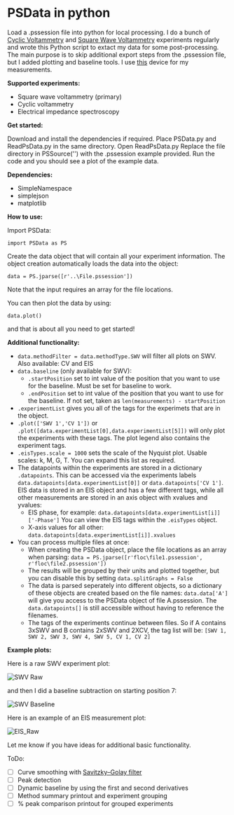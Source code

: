 # PSData in python
 Load a .pssession file into python for local processing.
 I do a bunch of [Cyclic Voltammetry](https://en.wikipedia.org/wiki/Cyclic_voltammetry) and [Square Wave Voltammetry](https://en.wikipedia.org/wiki/Squarewave_voltammetry) experiments regularly and wrote this Python script to extact my data for some post-processing. The main purpose is to skip additional export steps from the .pssession file, but I added plotting and baseline tools. I use [this](https://www.palmsens.com/product/palmsens4/) device for my measurements.
 
 **Supported experiments:**
 - Square wave voltammetry (primary)
 - Cyclic voltammetry
 - Electrical impedance spectroscopy
 
 **Get started:**
 
 Download and install the dependencies if required.
 Place PSData.py and ReadPsData.py in the same directory.
 Open ReadPsData.py
 Replace the file directory in PSSource('') with the .pssession example provided.
 Run the code and you should see a plot of the example data.
 
 **Dependencies:**
  - SimpleNamespace
  - simplejson
  - matplotlib

**How to use:**

Import PSData:
```
import PSData as PS
```

Create the data object that will contain all your experiment information. The object creation automatically loads the data into the object:
```
data = PS.jparse([r'..\File.pssession'])
```
Note that the input requires an array for the file locations.

You can then plot the data by using:
```
data.plot()
```

and that is about all you need to get started!

**Additional functionality:**
- ```data.methodFilter = data.methodType.SWV``` will filter all plots on SWV. Also available: CV and EIS
- ```data.baseline``` (only available for SWV):
  - ```.startPosition``` set to int value of the position that you want to use for the baseline. Must be set for baseline to work.
  - ```.endPosition``` set to int value of the position that you want to use for the baseline. If not set, taken as ```len(measurements) - startPosition```
- ```.experimentList``` gives you all of the tags for the experimets that are in the object.
- ```.plot(['SWV 1','CV 1'])``` or ```.plot([data.experimentList[0],data.experimentList[5]])``` will only plot the experiments with these tags. The plot legend also contains the experiment tags.
- ```.eisTypes.scale = 1000``` sets the scale of the Nyquist plot. Usable scales: k, M, G, T. You can expand this list as required.
- The datapoints within the experiments are stored in a dictionary ```.datapoints```. This can be accessed via the experiments labels ```data.datapoints[data.experimentList[0]]``` or ```data.datapoints['CV 1']```. EIS data is stored in an EIS object and has a few different tags, while all other measurements are stored in an axis object with xvalues and yvalues:
  - EIS phase, for example: ```data.datapoints[data.experimentList[i]]['-Phase']``` You can view the EIS tags within the ```.eisTypes``` object.
  - X-axis values for all other: ```data.datapoints[data.experimentList[i]].xvalues```
- You can process multiple files at once:
  - When creating the PSData object, place the file locations as an array when parsing: ```data = PS.jparse([r'floc\file1.pssession', r'floc\file2.pssession'])```
  - The results will be grouped by their units and plotted together, but you can disable this by setting ```data.splitGraphs = False```
  - The data is parsed seperately into different objects, so a dictionary of these objects are created based on the file names: ```data.data['A']``` will give you access to the PSData object of file A.pssession. The ```data.datapoints[]``` is still accessible without having to reference the filenames.
  - The tags of the experiments continue between files. So if A contains 3xSWV and B contains 2xSWV and 2XCV, the tag list will be: ```[SWV 1, SWV 2, SWV 3, SWV 4, SWV 5, CV 1, CV 2]```

**Example plots:**

Here is a raw SWV experiment plot:

![SWV Raw](https://user-images.githubusercontent.com/45431675/109668244-a7b75000-7b79-11eb-8dc4-b5c7c48f60fa.png)

and then I did a baseline subtraction on starting position 7:

![SWV Baseline](https://user-images.githubusercontent.com/45431675/109668187-95d5ad00-7b79-11eb-8362-1b34b6ae43ad.png)

Here is an example of an EIS measurement plot:

![EIS_Raw](https://user-images.githubusercontent.com/45431675/109668120-80f91980-7b79-11eb-85cc-f993582a594d.png)


Let me know if you have ideas for additional basic functionality.

ToDo:
- [ ] Curve smoothing with [Savitzky–Golay filter](https://en.wikipedia.org/wiki/Savitzky%E2%80%93Golay_filter)
- [ ] Peak detection
- [ ] Dynamic baseline by using the first and second derivatives
- [ ] Method summary printout and experiment grouping
- [ ] % peak comparison printout for grouped experiments
